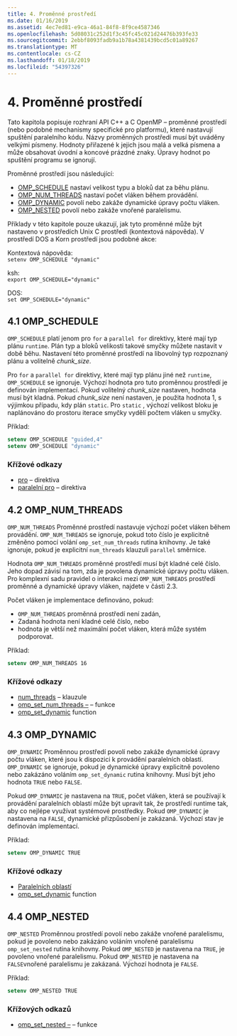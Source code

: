 ```yaml
---
title: 4. Proměnné prostředí
ms.date: 01/16/2019
ms.assetid: 4ec7ed81-e9ca-46a1-84f8-8f9ce4587346
ms.openlocfilehash: 5d08031c252d1f3c45fc45c021d24476b393fe33
ms.sourcegitcommit: 2ebbf8093fadb9a1b78a4381439bcd5c01a89267
ms.translationtype: MT
ms.contentlocale: cs-CZ
ms.lasthandoff: 01/18/2019
ms.locfileid: "54397326"
---
```

# <a name="4-environment-variables"></a>4. Proměnné prostředí

Tato kapitola popisuje rozhraní API C++ a C OpenMP – proměnné prostředí (nebo podobné mechanismy specifické pro platformu), které nastavují spuštění paralelního kódu.  Názvy proměnných prostředí musí být uváděny velkými písmeny. Hodnoty přiřazené k jejich jsou malá a velká písmena a může obsahovat úvodní a koncové prázdné znaky.  Úpravy hodnot po spuštění programu se ignorují.

Proměnné prostředí jsou následující:

- [OMP_SCHEDULE](#41-omp_schedule) nastaví velikost typu a bloků dat za běhu plánu.
- [OMP_NUM_THREADS](#42-omp_num_threads) nastaví počet vláken během provádění.
- [OMP_DYNAMIC](#43-omp_dynamic) povolí nebo zakáže dynamické úpravy počtu vláken.
- [OMP_NESTED](#44-omp_nested) povolí nebo zakáže vnořené paralelismu.

Příklady v této kapitole pouze ukazují, jak tyto proměnné může být nastaveno v prostředích Unix C prostředí (kontextová nápověda). V prostředí DOS a Korn prostředí jsou podobné akce:

Kontextová nápověda:  
`setenv OMP_SCHEDULE "dynamic"`

ksh:  
`export OMP_SCHEDULE="dynamic"`

DOS:  
`set OMP_SCHEDULE="dynamic"`

## <a name="41-ompschedule"></a>4.1 OMP_SCHEDULE

`OMP_SCHEDULE` platí jenom pro `for` a `parallel for` direktivy, které mají typ plánu `runtime`. Plán typ a bloků velikosti takové smyčky můžete nastavit v době běhu. Nastavení této proměnné prostředí na libovolný typ rozpoznaný plánu a volitelně *chunk_size*.

Pro `for` a `parallel for` direktivy, které mají typ plánu jiné než `runtime`, `OMP_SCHEDULE` se ignoruje. Výchozí hodnota pro tuto proměnnou prostředí je definován implementací. Pokud volitelný *chunk_size* nastaven, hodnota musí být kladná. Pokud *chunk_size* není nastaven, je použita hodnota 1, s výjimkou případu, kdy plán `static`. Pro `static` , výchozí velikost bloku je naplánováno do prostoru iterace smyčky vydělí počtem vláken u smyčky.

Příklad:

```csh
setenv OMP_SCHEDULE "guided,4"
setenv OMP_SCHEDULE "dynamic"
```

### <a name="cross-references"></a>Křížové odkazy

- [pro](2-4-1-for-construct.md) – direktiva
- [paralelní pro](2-5-1-parallel-for-construct.md) – direktiva

## <a name="42-ompnumthreads"></a>4.2 OMP_NUM_THREADS

`OMP_NUM_THREADS` Proměnné prostředí nastavuje výchozí počet vláken během provádění. `OMP_NUM_THREADS` se ignoruje, pokud toto číslo je explicitně změněno pomocí volání `omp_set_num_threads` rutina knihovny. Je také ignoruje, pokud je explicitní `num_threads` klauzuli `parallel` směrnice.

Hodnota `OMP_NUM_THREADS` proměnné prostředí musí být kladné celé číslo. Jeho dopad závisí na tom, zda je povolena dynamické úpravy počtu vláken. Pro komplexní sadu pravidel o interakci mezi `OMP_NUM_THREADS` prostředí proměnné a dynamické úpravy vláken, najdete v části 2.3.

Počet vláken je implementace definováno, pokud:

- `OMP_NUM_THREADS` proměnná prostředí není zadán,
- Zadaná hodnota není kladné celé číslo, nebo
- hodnota je větší než maximální počet vláken, která může systém podporovat.

Příklad:

```csh
setenv OMP_NUM_THREADS 16
```

### <a name="cross-references"></a>Křížové odkazy

- [num_threads](2-3-parallel-construct.md) – klauzule
- [omp_set_num_threads –](3-1-1-omp-set-num-threads-function.md) – funkce
- [omp_set_dynamic](3-1-7-omp-set-dynamic-function.md) function

## <a name="43-ompdynamic"></a>4.3 OMP_DYNAMIC

`OMP_DYNAMIC` Proměnnou prostředí povolí nebo zakáže dynamické úpravy počtu vláken, které jsou k dispozici k provádění paralelních oblastí. `OMP_DYNAMIC` se ignoruje, pokud je dynamické úpravy explicitně povoleno nebo zakázáno voláním `omp_set_dynamic` rutina knihovny. Musí být jeho hodnota `TRUE` nebo `FALSE`.

Pokud `OMP_DYNAMIC` je nastavena na `TRUE`, počet vláken, která se používají k provádění paralelních oblastí může být upravit tak, že prostředí runtime tak, aby co nejlépe využívat systémové prostředky.  Pokud `OMP_DYNAMIC` je nastavena na `FALSE`, dynamické přizpůsobení je zakázaná. Výchozí stav je definován implementací.

Příklad:

```csh
setenv OMP_DYNAMIC TRUE
```

### <a name="cross-references"></a>Křížové odkazy

- [Paralelních oblastí](2-3-parallel-construct.md)
- [omp_set_dynamic](3-1-7-omp-set-dynamic-function.md) function

## <a name="44-ompnested"></a>4.4 OMP_NESTED

`OMP_NESTED` Proměnnou prostředí povolí nebo zakáže vnořené paralelismu, pokud je povoleno nebo zakázáno voláním vnořené paralelismu `omp_set_nested` rutina knihovny. Pokud `OMP_NESTED` je nastavena na `TRUE`, je povoleno vnořené paralelismu. Pokud `OMP_NESTED` je nastavena na `FALSE`vnořené paralelismu je zakázaná. Výchozí hodnota je `FALSE`.

Příklad:

```csh
setenv OMP_NESTED TRUE
```

### <a name="cross-reference"></a>Křížových odkazů

- [omp_set_nested –](3-1-9-omp-set-nested-function.md) – funkce
